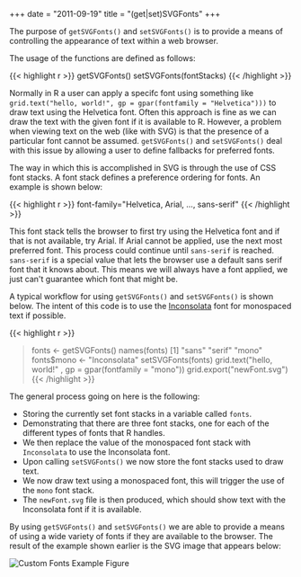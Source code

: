 +++
date = "2011-09-19"
title = "(get|set)SVGFonts"
+++

The purpose of `getSVGFonts()` and `setSVGFonts()` is to provide a means of controlling the appearance of text within a web browser.

The usage of the functions are defined as follows:

{{< highlight r >}}
getSVGFonts()
setSVGFonts(fontStacks)
{{< /highlight >}}

Normally in R a user can apply a specifc font using something like `grid.text("hello, world!", gp = gpar(fontfamily = "Helvetica")))` to draw text using the Helvetica font. Often this approach is fine as we can draw the text with the given font if it is available to R. However, a problem when viewing text on the web (like with SVG) is that the presence of a particular font cannot be assumed. `getSVGFonts()` and `setSVGFonts()` deal with this issue by allowing a user to define fallbacks for preferred fonts.

The way in which this is accomplished in SVG is through the use of CSS font stacks. A font stack defines a preference ordering for fonts. An example is shown below:

{{< highlight r >}}
font-family="Helvetica, Arial, ..., sans-serif"
{{< /highlight >}}

This font stack tells the browser to first try using the Helvetica font and if that is not available, try Arial. If Arial cannot be applied, use the next most preferred font. This process could continue until `sans-serif` is reached. `sans-serif` is a special value that lets the browser use a default sans serif font that it knows about. This means we will always have a font applied, we just can't guarantee which font that might be.

A typical workflow for using `getSVGFonts()` and `setSVGFonts()` is shown below. The intent of this code is to use the [Inconsolata](http://www.levien.com/type/myfonts/inconsolata.html) font for monospaced text if possible.

{{< highlight r >}}
> fonts <- getSVGFonts()
> names(fonts)
[1] "sans" "serif" "mono"
> fonts$mono <- "Inconsolata"
> setSVGFonts(fonts)
> grid.text("hello, world!" , gp = gpar(fontfamily = "mono"))
> grid.export("newFont.svg")
{{< /highlight >}}

The general process going on here is the following:

* Storing the currently set font stacks in a variable called `fonts`.
* Demonstrating that there are three font stacks, one for each of the different types of fonts that R handles.
* We then replace the value of the monospaced font stack with `Inconsolata` to use the Inconsolata font.
* Upon calling `setSVGFonts()` we now store the font stacks used to draw text.
* We now draw text using a monospaced font, this will trigger the use of the `mono` font stack.
* The `newFont.svg` file is then produced, which should show text with the Inconsolata font if it is available.

By using `getSVGFonts()` and `setSVGFonts()` we are able to provide a means of using a wide variety of fonts if they are available to the browser. The result of the example shown earlier is the SVG image that appears below:

![Custom Fonts Example Figure](../get-set-svgfonts-example.svg)
